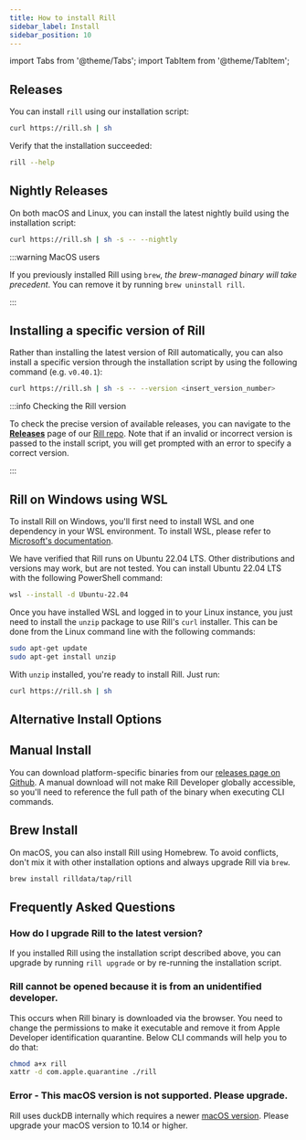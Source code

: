 ```yaml
---
title: How to install Rill
sidebar_label: Install  
sidebar_position: 10
---
```


import Tabs from '@theme/Tabs';
import TabItem from '@theme/TabItem';

## Releases

You can install `rill` using our installation script:

```bash
curl https://rill.sh | sh
```

Verify that the installation succeeded:
```bash
rill --help
```

## Nightly Releases

On both macOS and Linux, you can install the latest nightly build using the installation script:
```bash
curl https://rill.sh | sh -s -- --nightly
```

:::warning MacOS users

If you previously installed Rill using `brew`, *the brew-managed binary will take precedent*. You can remove it by running `brew uninstall rill`.

:::

## Installing a specific version of Rill

Rather than installing the latest version of Rill automatically, you can also install a specific version through the installation script by using the following command (e.g. `v0.40.1`):
```bash
curl https://rill.sh | sh -s -- --version <insert_version_number>
```

:::info Checking the Rill version

To check the precise version of available releases, you can navigate to the [**Releases**](https://github.com/rilldata/rill/releases) page of our [Rill repo](https://github.com/rilldata/rill). Note that if an invalid or incorrect version is passed to the install script, you will get prompted with an error to specify a correct version.

:::

## Rill on Windows using WSL

To install Rill on Windows, you'll first need to install WSL and one dependency in your WSL environment. To install WSL, please refer to [Microsoft's documentation](https://learn.microsoft.com/en-us/windows/wsl/install).

We have verified that Rill runs on Ubuntu 22.04 LTS. Other distributions and versions may work, but are not tested. You can install Ubuntu 22.04 LTS with the following PowerShell command:
```bash
wsl --install -d Ubuntu-22.04
```

Once you have installed WSL and logged in to your Linux instance, you just need to install the `unzip` package to use Rill's `curl` installer. This can be done from the Linux command line with the following commands:
```bash
sudo apt-get update
sudo apt-get install unzip
```

With `unzip` installed, you're ready to install Rill. Just run:
```bash
curl https://rill.sh | sh
```

## Alternative Install Options

## Manual Install

You can download platform-specific binaries from our [releases page on Github](https://github.com/rilldata/rill/releases). A manual download will not make Rill Developer globally accessible, so you'll need to reference the full path of the binary when executing CLI commands.

## Brew Install

On macOS, you can also install Rill using Homebrew. To avoid conflicts, don't mix it with other installation options and always upgrade Rill via `brew`.
```bash
brew install rilldata/tap/rill 
```

## Frequently Asked Questions

### How do I upgrade Rill to the latest version?
If you installed Rill using the installation script described above, you can upgrade by running `rill upgrade` or by re-running the installation script.

### Rill cannot be opened because it is from an unidentified developer.
This occurs when Rill binary is downloaded via the browser. You need to change the permissions to make it executable and remove it from Apple Developer identification quarantine. 
Below CLI commands will help you to do that: 
```bash
chmod a+x rill
xattr -d com.apple.quarantine ./rill
```

### Error - This macOS version is not supported. Please upgrade.
Rill uses duckDB internally which requires a newer [macOS version](https://github.com/duckdb/duckdb/issues/3824). 
Please upgrade your macOS version to 10.14 or higher.